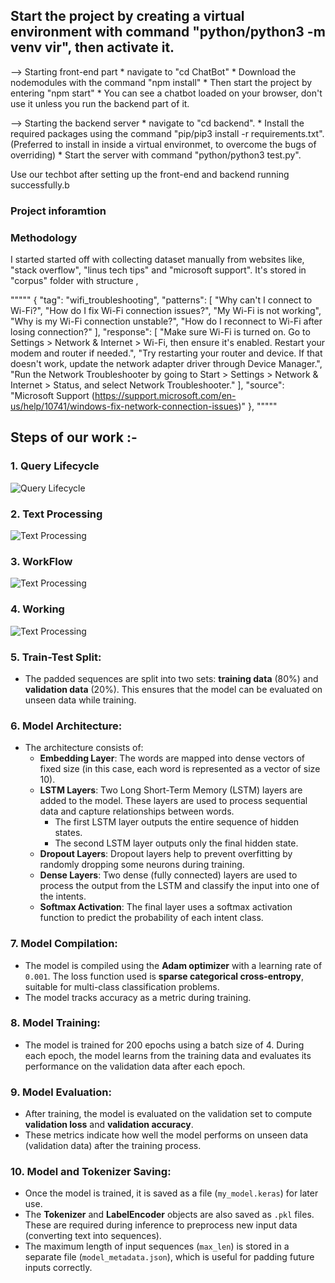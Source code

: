 
## Start the project by creating a virtual environment with command "python/python3 -m venv vir", then activate it. 

--> Starting front-end part
    * navigate to "cd ChatBot" 
    * Download the nodemodules with the command "npm install" 
    * Then start the project by entering "npm start" 
    * You can see a chatbot loaded on your browser, don't use it unless you run the backend part of it. 

--> Starting the backend server
    * navigate to "cd backend". 
    * Install the required packages using the command "pip/pip3 install -r requirements.txt". (Preferred to install in inside a virtual environmet, to overcome the bugs of overriding) 
    * Start the server with command "python/python3 test.py".

Use our techbot after setting up the front-end and backend running successfully.b






### Project inforamtion

### Methodology

I started started off with collecting dataset manually from websites like, "stack overflow", "linus tech tips" and "microsoft support". It's stored in "corpus" folder with structure ,


""""" 
{
      "tag": "wifi_troubleshooting",
      "patterns": [
        "Why can't I connect to Wi-Fi?",
        "How do I fix Wi-Fi connection issues?",
        "My Wi-Fi is not working",
        "Why is my Wi-Fi connection unstable?",
        "How do I reconnect to Wi-Fi after losing connection?"
      ],
      "response": [
        "Make sure Wi-Fi is turned on. Go to Settings > Network & Internet > Wi-Fi, then ensure it's enabled. Restart your modem and router if needed.",
        "Try restarting your router and device. If that doesn't work, update the network adapter driver through Device Manager.",
        "Run the Network Troubleshooter by going to Start > Settings > Network & Internet > Status, and select Network Troubleshooter."
      ],
      "source": "Microsoft Support (https://support.microsoft.com/en-us/help/10741/windows-fix-network-connection-issues)"
    },
"""""  

## Steps of our work :- 

### 1. **Query Lifecycle**

![Query Lifecycle](data:Images/Text_Processing.png) 

### 2. **Text Processing**
![Text Processing](data:Images/TextProcessing.png) 

### 3. **WorkFlow**
![Text Processing](data:Images/WorkFlow.png) 

### 4. **Working**
![Text Processing](data:Images/Working.png) 



### 5. **Train-Test Split**:
- The padded sequences are split into two sets: **training data** (80%) and **validation data** (20%). This ensures that the model can be evaluated on unseen data while training.

### 6. **Model Architecture**:
- The architecture consists of:
  - **Embedding Layer**: The words are mapped into dense vectors of fixed size (in this case, each word is represented as a vector of size 10).
  - **LSTM Layers**: Two Long Short-Term Memory (LSTM) layers are added to the model. These layers are used to process sequential data and capture relationships between words.
    - The first LSTM layer outputs the entire sequence of hidden states.
    - The second LSTM layer outputs only the final hidden state.
  - **Dropout Layers**: Dropout layers help to prevent overfitting by randomly dropping some neurons during training.
  - **Dense Layers**: Two dense (fully connected) layers are used to process the output from the LSTM and classify the input into one of the intents.
  - **Softmax Activation**: The final layer uses a softmax activation function to predict the probability of each intent class.

### 7. **Model Compilation**:
- The model is compiled using the **Adam optimizer** with a learning rate of `0.001`. The loss function used is **sparse categorical cross-entropy**, suitable for multi-class classification problems.
- The model tracks accuracy as a metric during training.

### 8. **Model Training**:
- The model is trained for 200 epochs using a batch size of 4. During each epoch, the model learns from the training data and evaluates its performance on the validation data after each epoch.

### 9. **Model Evaluation**:
- After training, the model is evaluated on the validation set to compute **validation loss** and **validation accuracy**.
- These metrics indicate how well the model performs on unseen data (validation data) after the training process.

### 10. **Model and Tokenizer Saving**:
- Once the model is trained, it is saved as a file (`my_model.keras`) for later use.
- The **Tokenizer** and **LabelEncoder** objects are also saved as `.pkl` files. These are required during inference to preprocess new input data (converting text into sequences).
- The maximum length of input sequences (`max_len`) is stored in a separate file (`model_metadata.json`), which is useful for padding future inputs correctly.
